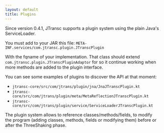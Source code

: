 ```yaml
---
layout: default
title: Plugins
---
```


Since version 0.4.1, JTransc supports a plugin system using the plain Java's ServiceLoader.

You must add to your JAR this file:
`META-INF.services/com.jtransc.plugin.JTranscPlugin`

With the fqname of your implementation. That class should extend `com.jtransc.plugin.JTranscPluginAdaptor` for
so it continue working when more methods are added to the plugin interface.

You can see some examples of plugins to discover the API at that moment:

* `jtransc-core/src/com/jtrans/plugin/jna/JnaJTranscPlugin.kt`
* `jtransc-core/src/com/jtrans/plugin/meta/MetaReflectionJTranscPlugin.kt`
* `jtransc-core/src/com/jtrans/plugin/service/ServiceLoaderJTranscPlugin.kt`

The plugin system allows to reference classes/methods/fields, to modify the program (adding classes, methods, fields or modifying them)
before or after the ThreeShaking phase.